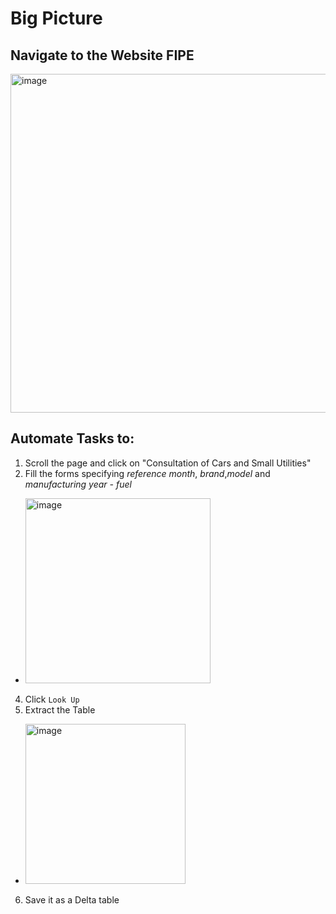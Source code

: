 # Big Picture

## Navigate to the Website FIPE
<img width="542" alt="image" src="https://github.com/doug-pires/de-fipe/assets/62630272/c80770b1-f0ed-4022-a07c-cbf8b8049037">


## Automate Tasks to:
1. Scroll the page and click on "Consultation of Cars and Small Utilities"
2. Fill the forms specifying *reference month*, *brand*,*model* and *manufacturing year - fuel*
  - <img width="296" alt="image" src="https://github.com/doug-pires/de-fipe/assets/62630272/886b1ff9-38db-4896-9381-76e962c896c5">
4. Click `Look Up`
5. Extract the Table
  - <img width="256" alt="image" src="https://github.com/doug-pires/de-fipe/assets/62630272/a63d3b81-9e45-47fb-afdf-94dc3ccacebf">
6. Save it as a Delta table
